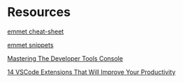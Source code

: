 # Resources

[emmet cheat-sheet](https://docs.emmet.io/cheat-sheet/)

[emmet snippets](https://github.com/emmetio/emmet/blob/master/lib/snippets.json)

[Mastering The Developer Tools Console](https://blog.teamtreehouse.com/mastering-developer-tools-console)

[14 VSCode Extensions That Will Improve Your Productivity](https://dev.to/x-team/14-vscode-extensions-that-will-improve-your-productivity-27ah)
